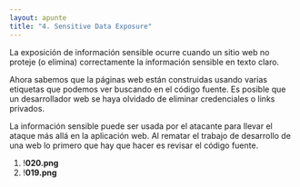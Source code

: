 ```yaml
---
layout: apunte
title: "4. Sensitive Data Exposure"
---
```


La exposición de información sensible ocurre cuando un sitio web no proteje (o elimina) correctamente la información sensible en texto claro.

Ahora sabemos que la páginas web están construidas usando varias etiquetas que podemos ver buscando en el código fuente. Es posible que un desarrollador web se haya olvidado de eliminar credenciales o links privados.

La información sensible puede ser usada por el atacante para llevar el ataque más allá en la aplicación web. Al rematar el trabajo de desarrollo de una web lo primero que hay que hacer es revisar el código fuente.

1. !**020.png**
2. !**019.png**
